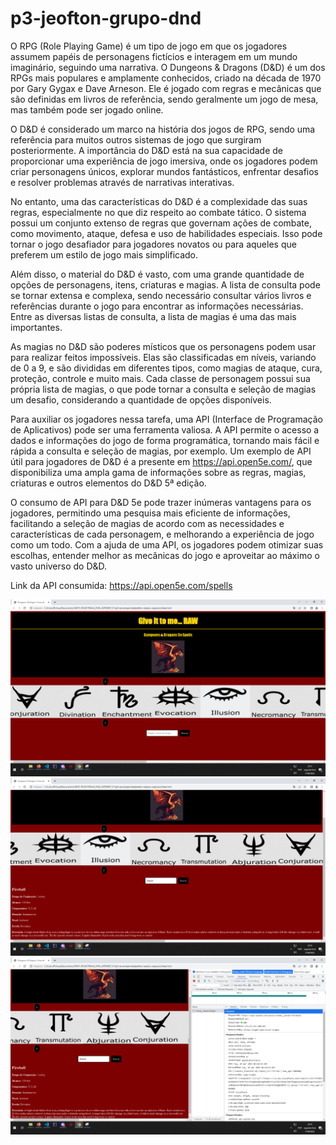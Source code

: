 # p3-jeofton-grupo-dnd

O RPG (Role Playing Game) é um tipo de jogo em que os jogadores assumem papéis de personagens fictícios e interagem em um mundo imaginário, seguindo uma narrativa. O Dungeons & Dragons (D&D) é um dos RPGs mais populares e amplamente conhecidos, criado na década de 1970 por Gary Gygax e Dave Arneson. Ele é jogado com regras e mecânicas que são definidas em livros de referência, sendo geralmente um jogo de mesa, mas também pode ser jogado online.

O D&D é considerado um marco na história dos jogos de RPG, sendo uma referência para muitos outros sistemas de jogo que surgiram posteriormente. A importância do D&D está na sua capacidade de proporcionar uma experiência de jogo imersiva, onde os jogadores podem criar personagens únicos, explorar mundos fantásticos, enfrentar desafios e resolver problemas através de narrativas interativas.

No entanto, uma das características do D&D é a complexidade das suas regras, especialmente no que diz respeito ao combate tático. O sistema possui um conjunto extenso de regras que governam ações de combate, como movimento, ataque, defesa e uso de habilidades especiais. Isso pode tornar o jogo desafiador para jogadores novatos ou para aqueles que preferem um estilo de jogo mais simplificado.

Além disso, o material do D&D é vasto, com uma grande quantidade de opções de personagens, itens, criaturas e magias. A lista de consulta pode se tornar extensa e complexa, sendo necessário consultar vários livros e referências durante o jogo para encontrar as informações necessárias. Entre as diversas listas de consulta, a lista de magias é uma das mais importantes.

As magias no D&D são poderes místicos que os personagens podem usar para realizar feitos impossíveis. Elas são classificadas em níveis, variando de 0 a 9, e são divididas em diferentes tipos, como magias de ataque, cura, proteção, controle e muito mais. Cada classe de personagem possui sua própria lista de magias, o que pode tornar a consulta e seleção de magias um desafio, considerando a quantidade de opções disponíveis.

Para auxiliar os jogadores nessa tarefa, uma API (Interface de Programação de Aplicativos) pode ser uma ferramenta valiosa. A API permite o acesso a dados e informações do jogo de forma programática, tornando mais fácil e rápida a consulta e seleção de magias, por exemplo. Um exemplo de API útil para jogadores de D&D é a presente em https://api.open5e.com/, que disponibiliza uma ampla gama de informações sobre as regras, magias, criaturas e outros elementos do D&D 5ª edição.

O consumo de API para D&D 5e pode trazer inúmeras vantagens para os jogadores, permitindo uma pesquisa mais eficiente de informações, facilitando a seleção de magias de acordo com as necessidades e características de cada personagem, e melhorando a experiência de jogo como um todo. Com a ajuda de uma API, os jogadores podem otimizar suas escolhas, entender melhor as mecânicas do jogo e aproveitar ao máximo o vasto universo do D&D.

Link da API consumida: https://api.open5e.com/spells

![Imagem do plano](images/primeiroprint.png)
![Imagem do plano](images/segundoprint.png)
![Imagem do plano](images/terceiroprint.png)